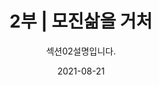 ---
title: "2부 | 모진삶을 거처"
subtitle: 섹션02설명입니다.
date: 2021-08-21
author: 
summary: 김학순은 1924년 중국 길림에서 태어났다. 아버지를 일찍 여의고 어머니의 품에 안겨 아버지의 고향 평양에 돌아와 교회에서 운영하는 보통학교를 4학년까지 마친다. 어머니의 재가를 계기로 기생집 수양딸이 되어 평양 기생권번 과정을 마친 후 양아버지와 중국으로 돈벌이를 나서다 베이징에서 일본군에 의해 강제 연행된다. 당시 나이 17세였다. 약 4개월간 일본군위안소에서 모진 고초를 겪다 조선인 조○찬의 도움으로 극적으로 탈출하는 데 성공한다. 그와 함께 중국 일대를 전전하다 상하이에 정착해 두 아이를 출산하고, 해방 이듬해인 1946년 귀국한다.
weight: 2
image: https://wwm3.s3.ap-northeast-2.amazonaws.com/exhibition/ex-04/section-02/3_끌려감.jpg
layout: special-2
resources:
- part: part-1
  components: 
  - year: 1924
    vertical: left
    age: 1세
    src: https://wwm3.s3.ap-northeast-2.amazonaws.com/exhibition/ex-04/section-02/1_김학순의+제적초본.JPG
    description: "1924.10.20. \ 중국 지린 출생, \ 아버지를일찍여읨"
    target:
    target_title: 김학순의 제적초본(구 호적초본), 1980년대, 종이  
  - year: 1925
    vertical: right
    age: 2세
    description: 아버지의 고향인 평양으로 이주
  - year: 1931
    vertical: right  
    age: 8세
    description: 교회에서 운영하는 보통학교에 4학년까지 재학
  - year: 1937
    vertical: left 
    age: 14세
    description: 어머니재혼 
  - year: 1938
    age: 15세
    vertical: left
    description: "기생집 수양딸로 보내져 \ 평양 기생권번에 입적 \ *수양딸 : 증언 당시 김학순이 사용한 표현을 차용"
    src: https://wwm3.s3.ap-northeast-2.amazonaws.com/exhibition/ex-04/section-02/2_평양+기성권번.jpg    
    target: https://www.nfm.go.kr/common/5664887/imageView.do
    target_title: 평양 기성권번   
  - year: 1940 봄
    age: 17세 봄
    vertical: right    
    description: "양아버지와 중국으로 돈벌이를 나서다 일본군에 연행됨 \ * 양아버지: 증언 당시 김학순이 사용한 표현을 차용"
    src: https://wwm3.s3.ap-northeast-2.amazonaws.com/exhibition/ex-04/section-02/3_끌려감.jpg
    target:
    target_title:    
  - year: 1940 가을
    vertical: right  
    age: 17세 가을
    description: 조선인 남성의 도움으로 위안소를 탈출하고 함께 중국 일대를 전전함
  - year: 1941
    vertical: left  
    age: 18세
    description: 상하이에 정착함
  - year: 1942
    vertical: left  
    age: 19세
    description: 첫째 아이를 출산함
  - year: 1945
    vertical: left 
    age: 22세
    description: 둘째 아이를 출산함
  - year: 1946
    vertical: right  
    age: 23세
    description: 인천항으로 귀국하여 서울 장충단 수용소에서 지냄. 첫째 아이를 병으로 잃고 서울 종로구 충신동에 정착함
  - year: 1954
    age: 31세
    vertical: right    
    description: 전국을 떠돌며 장사를 하던 중 사고로 둘째 아이를 잃음 
  - year: 1961
    age: 38세
    vertical: left    
    description: 전라도로 거취를 옮김
  - year: 1981
    age: 58세
    vertical: right    
    description: 서울 충신동에서 식모살이와 취로사업으로 생계를 유지함
  - year: 1991
    vertical: left  
    age: 68세
    description: 1991.7.22. \ 정대협을 처음 방문함
  - year: 
    vertical: right  
    age: 68세
    description: 1991.7.22. \ 기자회견을 통해 일본군'위안부' 피해를 최초로 공개증언함
    src: https://wwm3.s3.ap-northeast-2.amazonaws.com/exhibition/ex-04/section-02/4_김학순+공개증언+현장.JPG
    target:
    target_title: 김학순 공개증언 현장, 1991.08.14., 사진   
  - year: 
    vertical: left  
    age: 68세
    description: 1991.7.22. \ 정신대 신고전화 개통식에 참석함
    src: https://wwm3.s3.ap-northeast-2.amazonaws.com/exhibition/ex-04/section-02/5_신고전화+개통식에서+김학순.jpg
    target:
    target_title: 신고전화 개통식에서 김학순, 1991.9.19., 사진
- part: part-2
  components: 
  - year: 1991
    vertical: left
    age: 68세
    description: "1991.12.6. \ 도쿄지방재판소에  '아시아태평양전쟁 한국인 희생자 보상청구소송'을 제소함"
  - year:
    vertical: right
    age: 68세
    description: 오사카 '종군위안부 문제와 일본의 전후책임' 기자회견에 참석함
    src: https://wwm3.s3.ap-northeast-2.amazonaws.com/exhibition/ex-04/section-02/6_제29차+특별전+'조선침략과+강제연행'전+문화포럼+참석+의뢰★.jpg
    target: 
    target_title: 제29차 특별전 '조선침략과 강제연행'전 문화포럼 참석 의뢰, 1991.10.16., 종이
  - year:
    vertical: left
    age: 68세
    description: 오사카 '종군위안부 문제와 일본의 전후책임' 기자회견에 참석함
    src: https://wwm3.s3.ap-northeast-2.amazonaws.com/exhibition/ex-04/section-02/7_일본+오사카.+일본+최초의+증언집회+사진(1).jpg
    target:
    target_title: 일본 오사카. 일본 최초의 증언집회 사진('"종군위안부 문제와 일본의 전후책임" 기자회견 참석),1991.12.6., 사진, 기증 김혜원
  - year:
    vertical: right
    age: 68세
    description: 오사카 '종군위안부 문제와 일본의 전후책임' 기자회견에 참석함
    src: https://wwm3.s3.ap-northeast-2.amazonaws.com/exhibition/ex-04/section-02/8_일본+오사카.+일본+최초의+증언집회+사진(2).jpg
    target:
    target_title: 일본 오사카. 일본 최초의 증언집회 사진('"종군위안부 문제와 일본의 전후책임" 기자회견 참석),1991.12.6., 사진, 기증 김혜원    
  - year:
    vertical: left   
    age: 68세
    description: 고베 증언집회에 참석함(YWCA와 일본기독교교단 학생센터 주관)
  - year:
    vertical: left  
    age: 68세
    description: 도쿄 증언집회에 참석함(우리여성네트워크 주관)
  - year:
    vertical: left   
    age: 68세
    description: 사카이 증언집회에 참석함
  - year:
    vertical: left   
    age: 68세
    description: 오사카 한국기독교교회연합회 초청 위로회에 참석함 
  - year:
    vertical: right 
    age: 68세
    description: 조선인종군위안부의 증언을 듣는 모임에 참석함
    src: https://wwm3.s3.ap-northeast-2.amazonaws.com/exhibition/ex-04/section-02/9_조선인+종군위안부의+증언을+듣는+모임.jpg
    target:
    target_title: "구 조선인 종군위안부의 증언을 듣는 모임(주최: 12.12실행위원회), 1991.12.12., 사진"
  - year:
    vertical: left 
    age: 68세
    description: 나라 증언집회에 참석함
  - year:
    vertical: right
    age: 68세
    description: 일본의 전후책임을 생각하는 효고의 모임에 참석함
    src: https://wwm3.s3.ap-northeast-2.amazonaws.com/exhibition/ex-04/section-02/10_일본의+전후책임을+생각하는+효고+모임.jpg
    target:
    target_title: 일본의 전후책임을 생각하는 효고 모임, 1991.12.15., 사진  
  - year: 1991
    vertical: left  
    age: 68세
    description: 미야자와 총리 방한 맞이 피해보상촉구 시위에 참여함
  - year: 1992
    vertical: right  
    age: 69세
    description: 적십자병원에 입원함
  - year:
    vertical: left  
    age: 69세
    description: 한국여성단체연합 주최 제8회 한국여성대회에서 '올해의 여성상'을 수상함
    src: https://wwm3.s3.ap-northeast-2.amazonaws.com/exhibition/ex-04/section-02/11_올해의+여성상+수상하는+김학순.JPG
    target:
    target_title: 올해의 여성상 수상하는 김학순, 1992.3.8., 사진
  - year:
    vertical: right  
    age: 69세
    description: 정신대할머니자치모임 '무궁화자매회'를 결성하고 총무를 담당함
    src: https://wwm3.s3.ap-northeast-2.amazonaws.com/exhibition/ex-04/section-02/12_1992년+경로제에서+김학순.jpg
    target:
    target_title: 1992년 경로제에서 김학순, 일본군'위안부' 피해자들의 모임인 무궁화자매회가 결정되었다, 1992.5.1., 사진
  - year:
    vertical: left  
    age: 69세
    description: 일본 정부를 상대로 한 손해배상 첫 공판에 참석함
  - year:
    vertical: right  
    age: 69세
    description: 일본 총리부를 방문하여 보상 요망서를 제출함
  - year:
    vertical: left  
    age: 69세
    description: 태평양전후처리 촉구대회에 참석함
  - year:
    vertical: right  
    age: 69세
    description: 종군위안부 실태조사를 위한 일본 혼슈와 중국 동북부 현지조사 보고회에 참석
  - year:
    vertical: left 
    age: 69세
    description: 제1차 아시아연대회의에 참석함
    src: https://wwm3.s3.ap-northeast-2.amazonaws.com/exhibition/ex-04/section-02/13_아시아연대회의에+참석한+김학순.jpg
    target:
    target_title: 아시아연대회의에 참석한 김학순, 1992.8.10.-11., 사진
  - year:
    vertical: right  
    age: 69세
    description: 제1차 아시아연대회의에 참석함
    src: https://wwm3.s3.ap-northeast-2.amazonaws.com/exhibition/ex-04/section-02/13-2_제1차+아시아연대회의+보고서.jpg
    target:
    target_title: 제1차 아시아연대회의 보고서, 1992, 문서
  - year:
    vertical: left  
    age: 69세
    description: 도쿄 전후보상국제공청회에 참석함
    src: https://wwm3.s3.ap-northeast-2.amazonaws.com/exhibition/ex-04/section-02/14_일본의+전후+보상에+관한+국제+공청회.jpg
    target:
    target_title: 일본의 전후 보상에 관한 국제 공청회, 1992.12.9., 사진
  - year:
    vertical: right  
    age: 69세
    description: UN 인권소위원 특별보고관 테오 반 보벤과의 간담회에 참석함
    src: https://wwm3.s3.ap-northeast-2.amazonaws.com/exhibition/ex-04/section-02/15_테오+반+보벤과의+간담회.JPG
    target:
    target_title: 테오 반 보벤과의 간담회, 1992.12.11, 사진
  - year: 1992
    vertical: left  
    age: 69세
    description: 태평양전쟁희생자유족회의 한일 외무장관회담 시위에 참여함
  - year: 1993
    vertical: right  
    age: 70세
    description: 호소카와 총리 방한을 맞이하여 한일 정상회담장 앞에서 항의시위에 참여함
  - year:
    vertical: left  
    age: 70세
    description: 제9차 재판을 위해 도쿄지방재판소에 출석함
    src: https://wwm3.s3.ap-northeast-2.amazonaws.com/exhibition/ex-04/section-02/16_도쿄+기자회견.JPG
    target:
    target_title: 1994, 사진
  - year: 1994
    vertical: right 
    age: 71세
    src: https://wwm3.s3.ap-northeast-2.amazonaws.com/exhibition/ex-04/section-02/17_전후보상+6.6집회에서+발언하는+김학순.JPG
    description: 전후보상 6.6집회에 참석함
    target:
    target_title: 전후보상 6.6집회에서 발언하는 김학순, 1994.6.6., 사진   
  - year:
    vertical: left  
    age: 71세
    description: 일본에서 하타 총리를 면회함
  - year:
    vertical: right 
    age: 71세
    src: https://wwm3.s3.ap-northeast-2.amazonaws.com/exhibition/ex-04/section-02/18_'94+전후보상+국제포럼(1).jpg
    description: 전후보상 국제포럼에 참석함
    target:
    target_title: 94 전후보상 국제포럼, 1994, 사진, 기증 양징자
  - year:
    vertical: left  
    age: 71세
    src: https://wwm3.s3.ap-northeast-2.amazonaws.com/exhibition/ex-04/section-02/19_'94+전후보상+국제포럼(2).jpg
    description: 전후보상 국제포럼에 참석함
    target:
    target_title: 94 전후보상 국제포럼, 1994, 사진, 기증 양징자(2)
  - year:
    vertical: right  
    age: 71세
    src: https://wwm3.s3.ap-northeast-2.amazonaws.com/exhibition/ex-04/section-02/20_일본국회+앞+전후보상+촉구+단식투쟁.jpg
    description: 일본국회 앞 전후보상 촉구 단식투쟁에 참여함
    target:
    target_title: 일본국회 앞 전후보상 촉구 단식투쟁, 1994.09., 사진
  - year:
    vertical: left  
    age: 71세
    src: https://wwm3.s3.ap-northeast-2.amazonaws.com/exhibition/ex-04/section-02/21_구리하라+께이꼬가+김학순에게+쓴+편지.JPG
    description: 일본국회 앞 전후보상 촉구 단식투쟁에 참여함
    target:
    target_title: "구리하라 께이꼬가 김학순에게 쓴 편지, 오사카의 기자 구리하라 께이꼬가  김학순에게 쓴 편지. 사진과 월간지 창우신문 10월호를 함께 동봉함, 1994.10.25., 문서"
  - year:
    vertical: right  
    age: 71세
    src: https://wwm3.s3.ap-northeast-2.amazonaws.com/exhibition/ex-04/section-02/22_창우신문+1994년+10월호.JPG
    description: 일본국회 앞 전후보상 촉구 단식투쟁에 참여함
    target:
    target_title: "창우신문 1994년 10월호, 구 '위안부' 눈물의 단식 투쟁 / 한국인 할머니들 6명 개인보상 요구, 1994.10.20., 문서"
  - year:
    vertical: left  
    age: 71세
    description: 일본에서 하타 총리를 면회함
  - year: 1994
    vertical: right  
    age: 71세
    description: 연극 '노을에 와서 노을에 가다'에 출연함
  - year: 1995
    vertical: left  
    age: 72세
    description: 3.1기념 정대협 5주년 토론회에 참석함
  - year: 1996
    vertical: right  
    age: 73세
    src: https://wwm3.s3.ap-northeast-2.amazonaws.com/exhibition/ex-04/section-02/23_.JPG
    description: 일본국회 앞 전후보상 촉구 단식투쟁에 참여함
    target:
    target_title: " 일본국회 앞 전후보상 촉구 단식투쟁에 참여함, 1996.10.18., 사진"
  - year:
    vertical: left  
    age: 73세
    description: 히로시마 증언집회에 참석함
  - year:
    vertical: right
    age: 73세
    description: 일본전범입국금지 세미나에 참석함
  - year: 1997
    vertical: left
    age: "74세 1997.12.16."
    src: https://wwm3.s3.ap-northeast-2.amazonaws.com/exhibition/ex-04/section-02/24_우리여성네트워크가+김학순에게+쓴+추도문.png
    description: 병원에서 6개월간 투병하다 지병인 천식으로 사망함
    target:
    target_title: "우리여성네트워크가 김학순에게 쓴 추도문, 1997.12.18., 문서"
---